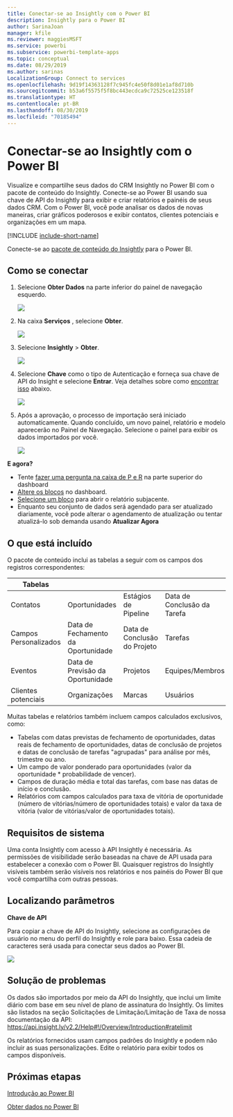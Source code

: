 ```yaml
---
title: Conectar-se ao Insightly com o Power BI
description: Insightly para o Power BI
author: SarinaJoan
manager: kfile
ms.reviewer: maggiesMSFT
ms.service: powerbi
ms.subservice: powerbi-template-apps
ms.topic: conceptual
ms.date: 08/29/2019
ms.author: sarinas
LocalizationGroup: Connect to services
ms.openlocfilehash: 9d19f14363128f7c945fc4e50f8d01e1af8d710b
ms.sourcegitcommit: b53a6f5575f5f8bc443ecdca9c72525ce123518f
ms.translationtype: HT
ms.contentlocale: pt-BR
ms.lasthandoff: 08/30/2019
ms.locfileid: "70185494"
---
```

# <a name="connect-to-insightly-with-power-bi"></a>Conectar-se ao Insightly com o Power BI
Visualize e compartilhe seus dados do CRM Insightly no Power BI com o pacote de conteúdo do Insightly. Conecte-se ao Power BI usando sua chave de API do Insightly para exibir e criar relatórios e painéis de seus dados CRM. Com o Power BI, você pode analisar os dados de novas maneiras, criar gráficos poderosos e exibir contatos, clientes potenciais e organizações em um mapa.

[!INCLUDE [include-short-name](./includes/service-deprecate-content-packs.md)]

Conecte-se ao [pacote de conteúdo do Insightly](https://app.powerbi.com/getdata/services/insightly) para o Power BI.

## <a name="how-to-connect"></a>Como se conectar
1. Selecione **Obter Dados** na parte inferior do painel de navegação esquerdo.
   
   ![](media/service-connect-to-insightly/getdata.png)
2. Na caixa **Serviços** , selecione **Obter**.
   
   ![](media/service-connect-to-insightly/services.png)
3. Selecione **Insightly** \>  **Obter**.
   
   ![](media/service-connect-to-insightly/insightly.png)
4. Selecione **Chave** como o tipo de Autenticação e forneça sua chave de API do Insight e selecione **Entrar**. Veja detalhes sobre como [encontrar isso](#FindingParams) abaixo.
   
   ![](media/service-connect-to-insightly/creds.png)
5. Após a aprovação, o processo de importação será iniciado automaticamente. Quando concluído, um novo painel, relatório e modelo aparecerão no Painel de Navegação. Selecione o painel para exibir os dados importados por você.
   
     ![](media/service-connect-to-insightly/dashboard.png)

**E agora?**

* Tente [fazer uma pergunta na caixa de P e R](consumer/end-user-q-and-a.md) na parte superior do dashboard
* [Altere os blocos](service-dashboard-edit-tile.md) no dashboard.
* [Selecione um bloco](consumer/end-user-tiles.md) para abrir o relatório subjacente.
* Enquanto seu conjunto de dados será agendado para ser atualizado diariamente, você pode alterar o agendamento de atualização ou tentar atualizá-lo sob demanda usando **Atualizar Agora**

## <a name="whats-included"></a>O que está incluído
O pacote de conteúdo inclui as tabelas a seguir com os campos dos registros correspondentes:

| Tabelas |  |  |  |
| --- | --- | --- | --- |
| Contatos |Oportunidades |Estágios de Pipeline |Data de Conclusão da Tarefa |
| Campos Personalizados |Data de Fechamento da Oportunidade |Data de Conclusão do Projeto |Tarefas |
| Eventos |Data de Previsão da Oportunidade |Projetos |Equipes/Membros |
| Clientes potenciais |Organizações |Marcas |Usuários |

Muitas tabelas e relatórios também incluem campos calculados exclusivos, como:  

* Tabelas com datas previstas de fechamento de oportunidades, datas reais de fechamento de oportunidades, datas de conclusão de projetos e datas de conclusão de tarefas "agrupadas" para análise por mês, trimestre ou ano.  
* Um campo de valor ponderado para oportunidades (valor da oportunidade * probabilidade de vencer).  
* Campos de duração média e total das tarefas, com base nas datas de início e conclusão.  
* Relatórios com campos calculados para taxa de vitória de oportunidade (número de vitórias/número de oportunidades totais) e valor da taxa de vitória (valor de vitórias/valor de oportunidades totais).  

## <a name="system-requirements"></a>Requisitos de sistema
Uma conta Insightly com acesso à API Insightly é necessária. As permissões de visibilidade serão baseadas na chave de API usada para estabelecer a conexão com o Power BI. Quaisquer registros do Insightly visíveis também serão visíveis nos relatórios e nos painéis do Power BI que você compartilha com outras pessoas.

<a name="FindingParams"></a>

## <a name="finding-parameters"></a>Localizando parâmetros
**Chave de API**

Para copiar a chave de API do Insightly, selecione as configurações de usuário no menu do perfil do Insightly e role para baixo. Essa cadeia de caracteres será usada para conectar seus dados ao Power BI.

![](media/service-connect-to-insightly/findapi.png)

## <a name="troubleshooting"></a>Solução de problemas
Os dados são importados por meio da API do Insightly, que inclui um limite diário com base em seu nível de plano de assinatura do Insightly. Os limites são listados na seção Solicitações de Limitação/Limitação de Taxa de nossa documentação da API: https://api.insight.ly/v2.2/Help#!/Overview/Introduction#ratelimit

Os relatórios fornecidos usam campos padrões do Insightly e podem não incluir as suas personalizações. Edite o relatório para exibir todos os campos disponíveis.

## <a name="next-steps"></a>Próximas etapas
[Introdução ao Power BI](service-get-started.md)

[Obter dados no Power BI](service-get-data.md)


